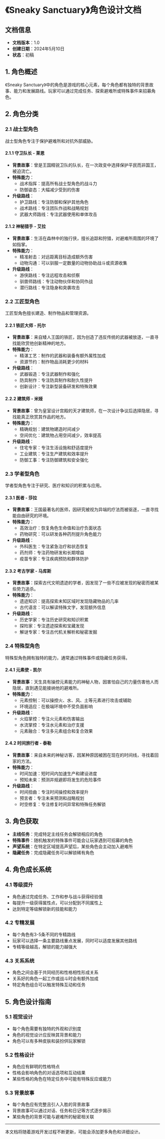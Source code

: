 # 《Sneaky Sanctuary》角色设计文档

## 文档信息
- **文档版本**：1.0
- **创建日期**：2024年5月10日
- **状态**：初稿

## 1. 角色概述

《Sneaky Sanctuary》中的角色是游戏的核心元素，每个角色都有独特的背景故事、能力和发展路线。玩家可以通过完成任务、探索避难所或特殊事件来招募角色。

## 2. 角色分类

### 2.1 战士型角色

战士型角色专注于保护避难所和对抗外部威胁。

#### 2.1.1 守卫队长 - 莱恩
- **背景故事**：曾是王国精锐卫队的队长，在一次政变中选择保护平民而非国王，被迫流亡。
- **特殊能力**：
  - 战术指挥：提高所有战士型角色的战斗力
  - 防御姿态：大幅减少受到的伤害
- **升级路线**：
  - 护卫路线：专注防御和保护其他角色
  - 战术路线：专注团队作战和战略规划
  - 武器大师路线：专注武器使用和单体攻击

#### 2.1.2 神秘猎手 - 艾拉
- **背景故事**：生活在森林中的独行侠，擅长追踪和狩猎，对避难所周围的环境了如指掌。
- **特殊能力**：
  - 精准射击：对远距离目标造成额外伤害
  - 动物沟通：可以驯服一定数量的动物协助战斗或资源收集
- **升级路线**：
  - 游侠路线：专注远程攻击和侦察
  - 驯兽师路线：专注动物伙伴和协同作战
  - 潜行路线：专注隐身和突袭攻击

### 2.2 工匠型角色

工匠型角色擅长建造、制作物品和管理资源。

#### 2.2.1 铁匠大师 - 托尔
- **背景故事**：来自矮人王国的铁匠，因为创造了违反传统的武器被放逐，一直寻找能欣赏他创新精神的地方。
- **特殊能力**：
  - 精湛工艺：制作的武器和装备有额外属性加成
  - 资源节约：制作物品消耗更少的材料
- **升级路线**：
  - 武器锻造：专注武器制作和强化
  - 防具制作：专注防具制作和耐久性提升
  - 创新设计：专注新型装备研发和特殊效果

#### 2.2.2 建筑师 - 米娅
- **背景故事**：曾为皇室设计宫殿的天才建筑师，在一次设计争议后选择隐居，寻找能真正欣赏其作品的地方。
- **特殊能力**：
  - 精确规划：建筑物建造时间减少
  - 空间优化：建筑物占用空间减少，效率提高
- **升级路线**：
  - 住宅专家：专注生活设施和舒适度提升
  - 工业建筑：专注生产建筑和效率提升
  - 防御工事：专注防御建筑和安全强化

### 2.3 学者型角色

学者型角色专注于研究、医疗和知识的积累与应用。

#### 2.3.1 医者 - 莎拉
- **背景故事**：王国最著名的医师，因研究被视为异端的疗法而被驱逐，一直寻找能自由研究的环境。
- **特殊能力**：
  - 高效治疗：恢复角色生命值和治疗负面状态
  - 药物研究：可以研发各种药剂提升角色能力
- **升级路线**：
  - 外科医生：专注紧急治疗和状态恢复
  - 药剂师：专注药物研发和长期增益
  - 疫苗专家：专注疾病预防和群体防护

#### 2.3.2 考古学家 - 马库斯
- **背景故事**：探索古代文明遗迹的学者，因发现了一些不应被发现的秘密而被某些势力追杀。
- **特殊能力**：
  - 遗迹知识：提高探索未知区域时发现隐藏物品的几率
  - 古代语言：可以解读特殊文字，发现额外信息
- **升级路线**：
  - 历史学家：专注历史研究和知识积累
  - 探险家：专注遗迹探索和宝藏发现
  - 解谜专家：专注古代机关解析和秘密发掘

### 2.4 特殊型角色

特殊型角色拥有独特的能力，通常通过特殊事件或隐藏任务获得。

#### 2.4.1 元素使 - 凯尔
- **背景故事**：天生具有操控元素能力的神秘人物，因害怕自己的力量伤害他人而隐居，直到遇见能接纳他的避难所。
- **特殊能力**：
  - 元素控制：可以操控火、水、风、土等元素进行攻击或辅助
  - 环境适应：在极端环境中不受负面影响
- **升级路线**：
  - 火焰掌控：专注火元素和伤害输出
  - 水流掌控：专注水元素和治疗支援
  - 元素融合：专注多元素组合和复合效果

#### 2.4.2 时间旅行者 - 泰勒
- **背景故事**：来自未来的神秘访客，因某种原因被困在现在的时间线，寻找着回家的方法。
- **特殊能力**：
  - 时间加速：短时间内加速生产和建设进度
  - 预知未来：预测并规避即将发生的危险事件
- **升级路线**：
  - 时间扭曲：专注时间操控和效率提升
  - 预言者：专注未来预测和战略规划
  - 时空修复：专注修复时间异常和特殊任务解锁

## 3. 角色获取

- **主线任务**：完成特定主线任务会解锁相应的角色
- **特殊事件**：随机触发的特殊事件可能会让玩家遇到可招募的角色
- **声望系统**：在特定区域提高声望后，某些角色会主动加入避难所
- **隐藏任务**：完成隐藏任务可以解锁稀有角色

## 4. 角色成长系统

### 4.1 等级提升
- 角色通过完成任务、工作和参与战斗获得经验值
- 每提升一级获得属性点，可以分配到不同属性上
- 达到特定等级解锁新的技能和能力

### 4.2 专精发展
- 每个角色有3-5条不同的专精路线
- 玩家可以选择一条主要路线重点发展，同时可以适度发展其他路线
- 专精等级越高，解锁的能力越强大

### 4.3 关系系统
- 角色之间会基于共同经历和性格相性形成关系
- 关系好的角色一起工作或战斗时会有额外加成
- 特定角色组合可以触发特殊互动和任务

## 5. 角色设计指南

### 5.1 视觉设计
- 每个角色需要有独特的外观和识别度
- 角色的视觉设计应反映其背景和能力
- 角色可以有多种皮肤和装扮供玩家解锁

### 5.2 性格设计
- 角色应有鲜明的性格特点
- 性格会影响角色的对话选项和互动结果
- 某些性格的角色在特定任务中可能有特殊反应或能力

### 5.3 背景故事
- 每个角色应有完整且引人入胜的背景故事
- 背景故事可以通过对话、任务和日记等方式逐步揭示
- 某些角色的背景可能与避难所的秘密相关联

---

本文档将随着游戏开发过程不断更新，可能会添加更多角色和详细设计。 